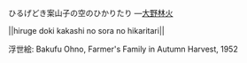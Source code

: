 ひるげどき案山子の空のひかりたり
—[大野林火](https://ja.wikipedia.org/wiki/大野林火)

||hiruge doki kakashi no sora no hikaritari||

浮世絵: Bakufu Ohno, Farmer's Family in Autumn Harvest, 1952